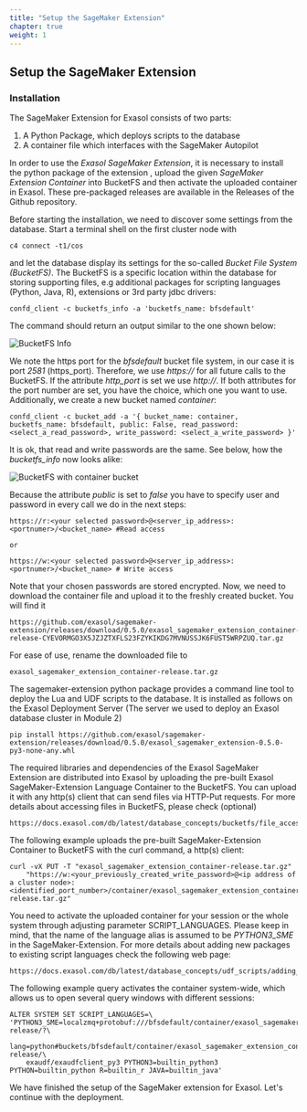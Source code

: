 ```yaml
---
title: "Setup the SageMaker Extension"
chapter: true
weight: 1
---
```


## Setup the SageMaker Extension

### Installation

The SageMaker Extension for Exasol consists of two parts:

<ol>
	<li> A Python Package, which deploys scripts to the database</li>
	<li> A container file which interfaces with the SageMaker Autopilot</li>
</ol>
	
In order to use the <i>Exasol SageMaker Extension</i>, it is necessary to install the python package of the extension , upload the given <i>SageMaker Extension Container</i> into BucketFS and then activate the uploaded container in Exasol. These pre-packaged releases are available in the Releases of the Github repository.

Before starting the installation, we need to discover some settings from the database. Start a terminal shell on the first cluster node with

	c4 connect -t1/cos
	
and let the database display its settings for the so-called <i>Bucket File System (BucketFS)</i>. The BucketFS is a specific location within the database
for storing supporting files, e.g additional packages for scripting languages (Python, Java, R), extensions or 3rd party jdbc drivers:

	confd_client -c bucketfs_info -a 'bucketfs_name: bfsdefault'
	
The command should return an output similar to the one shown below:
	
![BucketFS Info](/images/exasol/05_02_bucketfs_info.png)

We note the https port for the <i>bfsdefault</i> bucket file system, in our case it is port <i>2581</i> (https_port). Therefore, we use <i>https://</i>
for all future calls to the BucketFS. If the attribute <i>http_port</i> is set we use <i>http://</i>. If both attributes for the port number are set, you have the
choice, which one you want to use. Additionally, we create a new bucket named <i>container</i>:
	
	confd_client -c bucket_add -a '{ bucket_name: container, bucketfs_name: bfsdefault, public: False, read_password: <select_a_read_password>, write_password: <select_a_write_password> }'
		
It is ok, that read and write passwords are the same. See below, how the <i>bucketfs_info</i> now looks alike:

![BucketFS with container bucket](/images/exasol/05_03_bucketfs_info_with_bucket_container.png)

Because the attribute <i>public</i> is set to <i>false</i> you have to specify user and password in every call we do in the next steps:

	https://r:<your selected password>@<server_ip_address>:<portnumer>/<bucket_name> #Read access
	
	or
	
	https://w:<your selected password>@<server_ip_address>:<portnumer>/<bucket_name> # Write access




Note that your chosen passwords are stored encrypted. Now, we need to download the container file and upload it to the freshly created bucket. You will
find it 

	https://github.com/exasol/sagemaker-extension/releases/download/0.5.0/exasol_sagemaker_extension_container-release-CYEVORMGO3X5JZJZTXFLS23FZYKIKDG7MVNUSSJK6FUST5WRPZUQ.tar.gz

For ease of use, rename the downloaded file to 

	exasol_sagemaker_extension_container-release.tar.gz

The sagemaker-extension python package provides a command line tool to deploy the Lua and UDF scripts to the database. It is installed as follows on
the Exasol Deployment Server (The server we used to deploy an Exasol database cluster in Module 2)

	pip install https://github.com/exasol/sagemaker-extension/releases/download/0.5.0/exasol_sagemaker_extension-0.5.0-py3-none-any.whl
	
The required libraries and dependencies of the Exasol SageMaker Extension are distributed into Exasol by uploading the pre-built Exasol SageMaker-Extension Language Container to the BucketFS. You can upload it with any http(s) client that can send files via HTTP-Put requests. For more details about accessing files in BucketFS, please check (optional)

	https://docs.exasol.com/db/latest/database_concepts/bucketfs/file_access.htm

	
The following example uploads the pre-built SageMaker-Extension Container to BucketFS with the curl command, a http(s) client:

	curl -vX PUT -T "exasol_sagemaker_extension_container-release.tar.gz" 
    	"https://w:<your_previously_created_write_password>@<ip address of a cluster node>:<identified_port_number>/container/exasol_sagemaker_extension_container-release.tar.gz"


You need to activate the uploaded container for your session or the whole system through adjusting parameter SCRIPT_LANGUAGES. Please keep in mind, that the name of the language alias is assumed to be <i>PYTHON3_SME</i> in the SageMaker-Extension. For more details about adding new packages to existing script languages check the following web page:

	https://docs.exasol.com/db/latest/database_concepts/udf_scripts/adding_new_packages_script_languages.htm

The following example query activates the container system-wide, which allows us to open several query windows with different sessions:

	ALTER SYSTEM SET SCRIPT_LANGUAGES=\
	'PYTHON3_SME=localzmq+protobuf:///bfsdefault/container/exasol_sagemaker_extension_container-release/?\
        lang=python#buckets/bfsdefault/container/exasol_sagemaker_extension_container-release/\
        exaudf/exaudfclient_py3 PYTHON3=builtin_python3 PYTHON=builtin_python R=builtin_r JAVA=builtin_java'
		
We have finished the setup of the SageMaker extension for Exasol. Let's continue with the deployment.
